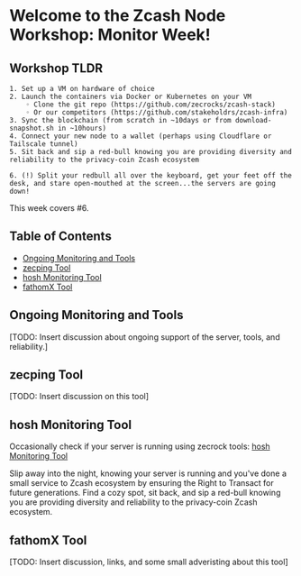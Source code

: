 # Welcome to the Zcash Node Workshop: Monitor Week!

## Workshop TLDR
    1. Set up a VM on hardware of choice 
    2. Launch the containers via Docker or Kubernetes on your VM
        ◦ Clone the git repo (https://github.com/zecrocks/zcash-stack) 
        ◦ Or our competitors (https://github.com/stakeholdrs/zcash-infra)
    3. Sync the blockchain (from scratch in ~10days or from download-snapshot.sh in ~10hours)
    4. Connect your new node to a wallet (perhaps using Cloudflare or Tailscale tunnel)
    5. Sit back and sip a red-bull knowing you are providing diversity and reliability to the privacy-coin Zcash ecosystem

    6. (!) Split your redbull all over the keyboard, get your feet off the desk, and stare open-mouthed at the screen...the servers are going down!

This week covers #6.

## Table of Contents
- [Ongoing Monitoring and Tools](#ongoing-monitoring-and-tools)
- [zecping Tool](#zecping-tool)
- [hosh Monitoring Tool](#hosh-monitoring-tool)
- [fathomX Tool](#fathomx-tool)

## Ongoing Monitoring and Tools

[TODO: Insert discussion about ongoing support of the server, tools, and reliability.]

## zecping Tool

[TODO: Insert discussion on this tool]

## hosh Monitoring Tool

Occasionally check if your server is running using zecrock tools: [hosh Monitoring Tool](https://hosh.zec.rocks/zec)

Slip away into the night, knowing your server is running and you've done a small service to Zcash ecosystem by ensuring the Right to Transact for future generations. Find a cozy spot, sit back, and sip a red-bull knowing you are providing diversity and reliability to the privacy-coin Zcash ecosystem.

## fathomX Tool

[TODO: Insert discussion, links, and some small adveristing about this tool]